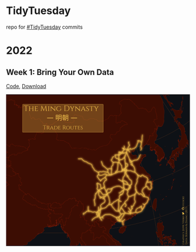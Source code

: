 # TidyTuesday
repo for <a href="https://github.com/rfordatascience/tidytuesday"> #TidyTuesday</a> commits


# 2022

## Week 1: Bring Your Own Data

<a href="https://github.com/jvieroe/TidyTuesday/blob/main/2022/week_01/code_ming.R"> Code</a>, <a href="https://github.com/jvieroe/TidyTuesday/blob/main/2022/week_01/ming.png"> Download </a>

<img src="https://github.com/jvieroe/TidyTuesday/blob/main/2022/week_01/ming.png?raw=true" alt="" width="750">

